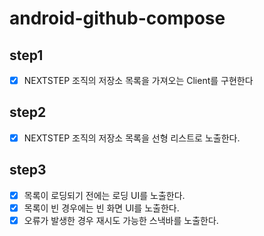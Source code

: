 # android-github-compose

## step1
- [x] NEXTSTEP 조직의 저장소 목록을 가져오는 Client를 구현한다

## step2
- [x] NEXTSTEP 조직의 저장소 목록을 선형 리스트로 노출한다.

## step3
- [x] 목록이 로딩되기 전에는 로딩 UI를 노출한다.
- [x] 목록이 빈 경우에는 빈 화면 UI를 노출한다.
- [x] 오류가 발생한 경우 재시도 가능한 스낵바를 노출한다.
